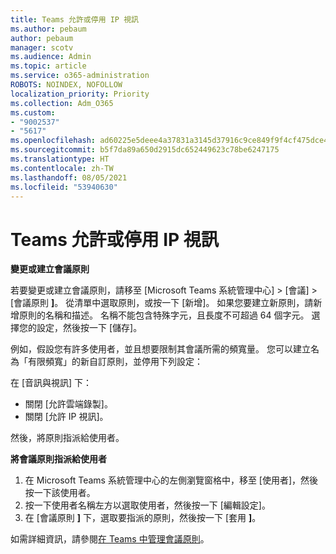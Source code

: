 ```yaml
---
title: Teams 允許或停用 IP 視訊
ms.author: pebaum
author: pebaum
manager: scotv
ms.audience: Admin
ms.topic: article
ms.service: o365-administration
ROBOTS: NOINDEX, NOFOLLOW
localization_priority: Priority
ms.collection: Adm_O365
ms.custom:
- "9002537"
- "5617"
ms.openlocfilehash: ad60225e5deee4a37831a3145d37916c9ce849f9f4cf475dce4c9a6210f83af9
ms.sourcegitcommit: b5f7da89a650d2915dc652449623c78be6247175
ms.translationtype: HT
ms.contentlocale: zh-TW
ms.lasthandoff: 08/05/2021
ms.locfileid: "53940630"
---
```

# <a name="teams-allow-or-disable-ip-video"></a>Teams 允許或停用 IP 視訊

**變更或建立會議原則**

若要變更或建立會議原則，請移至 [Microsoft Teams 系統管理中心] > [會議] > [會議原則 **]**。 從清單中選取原則，或按一下 [新增]。 如果您要建立新原則，請新增原則的名稱和描述。 名稱不能包含特殊字元，且長度不可超過 64 個字元。 選擇您的設定，然後按一下 [儲存]。

例如，假設您有許多使用者，並且想要限制其會議所需的頻寬量。 您可以建立名為「有限頻寬」的新自訂原則，並停用下列設定：

在 [音訊與視訊] 下：

- 關閉 [允許雲端錄製]。
- 關閉 [允許 IP 視訊]。

然後，將原則指派給使用者。

**將會議原則指派給使用者**

1. 在 Microsoft Teams 系統管理中心的左側瀏覽窗格中，移至 [使用者]，然後按一下該使用者。
2. 按一下使用者名稱左方以選取使用者，然後按一下 [編輯設定]。
3. 在 [會議原則 **]** 下，選取要指派的原則，然後按一下 [套用 **]**。

如需詳細資訊，請參閱[在 Teams 中管理會議原則](https://docs.microsoft.com/microsoftteams/meeting-policies-in-teams)。

